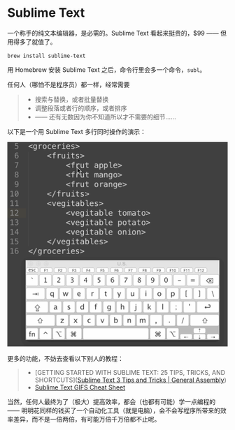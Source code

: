 # Sublime Text

一个称手的纯文本编辑器，是必需的。Sublime Text 看起来挺贵的，$99 —— 但用得多了就值了。

```
brew install sublime-text
```

用 Homebrew 安装 Sublime Text 之后，命令行里会多一个命令，`subl`。

任何人（哪怕不是程序员）都一样，经常需要

> * 搜索与替换，或者批量替换
> * 调整段落或者行的顺序，或者排序
> * —— 还有无数因为你不知道所以才不需要的细节……

以下是一个用 Sublime Text 多行同时操作的演示：

![](images/sublimetext-multiselection.gif)

更多的功能，不妨去查看以下别人的教程：

> * [GETTING STARTED WITH SUBLIME TEXT: 25 TIPS, TRICKS, AND SHORTCUTS]([Sublime Text 3 Tips and Tricks | General Assembly](https://generalassemb.ly/blog/sublime-text-3-tips-tricks-shortcuts/))
> * [Sublime Text GIFS Cheat Sheet](https://www.shortcutfoo.com/blog/sublime-text-3-gifs-cheat-sheet/)

当然，任何人最终为了（极大）提高效率，都会（也都有可能）学一点编程的 —— 明明花同样的钱买了一个自动化工具（就是电脑），会不会写程序所带来的效率差异，而不是一倍两倍，有可能万倍千万倍都不止呢。

